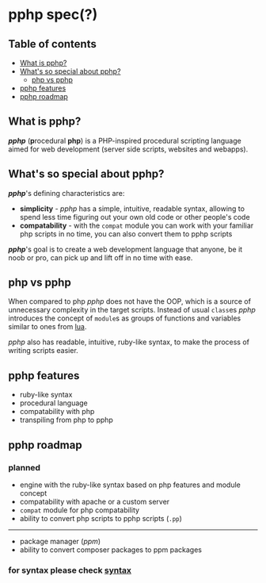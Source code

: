 # pphp spec(?)

## Table of contents
* [What is pphp?](#what-is-pphp)
* [What's so special about pphp?](#whats-so-special-about-pphp)
  * [php vs pphp](#php-vs-pphp)
* [pphp features](#pphp-features)
* [pphp roadmap](#pphp-roadmap)

## What is pphp?

***pphp*** (**p**rocedural **php**) is a PHP-inspired procedural scripting language aimed for web development (server side scripts, websites and webapps).

## What's so special about pphp?

***pphp***'s defining characteristics are:
- **simplicity** - *pphp* has a simple, intuitive, readable syntax, allowing to spend less time figuring out your own old code or other people's code
- **compatability** - with the `compat` module you can work with your familiar php scripts in no time, you can also convert them to pphp scripts

***pphp***'s goal is to create a web development language that anyone, be it noob or pro, can pick up and lift off in no time with ease.

## php vs pphp

When compared to php *pphp* does not have the OOP, which is a source of unnecessary complexity in the target scripts. Instead of usual `class`es *pphp* introduces the concept of `module`s as groups of functions and variables similar to ones from [lua](https://www.geeks3d.com/20130906/how-to-create-a-lua-module/).

*pphp* also has readable, intuitive, ruby-like syntax, to make the process of writing scripts easier.

## pphp features

- ruby-like syntax
- procedural language
- compatability with php
- transpiling from php to pphp

## pphp roadmap

### planned

* engine with the ruby-like syntax based on php features and module concept
* compatability with apache or a custom server
* `compat` module for php compatability
* ability to convert php scripts to pphp scripts (`.pp`)

---

* package manager (*ppm*)
* ability to convert composer packages to ppm packages


### for syntax please check [syntax](https://github.com/aLingua/pphp/blob/master/spec/syntax.md)
